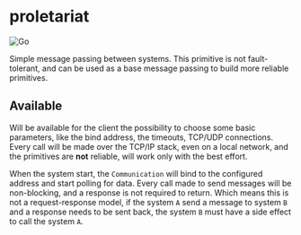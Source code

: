 # proletariat

![Go](https://github.com/digital-comrades/proletariat/workflows/Go/badge.svg)

Simple message passing between systems. This primitive is not fault-tolerant, 
and can be used as a base message passing to build more reliable primitives.

## Available

Will be available for the client the possibility to choose some basic parameters,
like the bind address, the timeouts, TCP/UDP connections. Every call will be made over
the TCP/IP stack, even on a local network, and the primitives are **not** reliable, will
work only with the best effort.

When the system start, the `Communication` will bind to the configured address and start
polling for data. Every call made to send messages will be non-blocking, and a response is not
required to return. Which means this is not a request-response model, if the system `A` send
a message to system `B` and a response needs to be sent back, the system `B` must have a side effect
to call the system `A`. 
